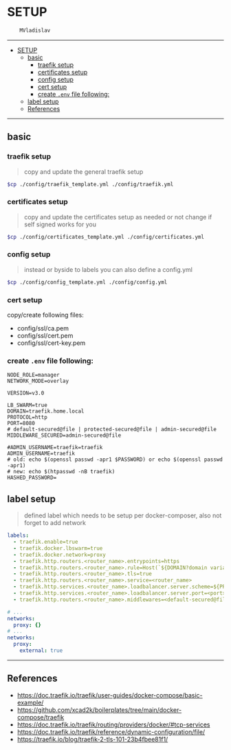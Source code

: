 # SETUP

```sh
    MVladislav
```

---

- [SETUP](#setup)
  - [basic](#basic)
    - [traefik setup](#traefik-setup)
    - [certificates setup](#certificates-setup)
    - [config setup](#config-setup)
    - [cert setup](#cert-setup)
    - [create `.env` file following:](#create-env-file-following)
  - [label setup](#label-setup)
  - [References](#references)

---

## basic

### traefik setup

> copy and update the general traefik setup

```sh
$cp ./config/traefik_template.yml ./config/traefik.yml
```

### certificates setup

> copy and update the certificates setup as needed or not change if self signed works for you

```sh
$cp ./config/certificates_template.yml ./config/certificates.yml
```

### config setup

> instead or byside to labels you can also define a config.yml

```sh
$cp ./config/config_template.yml ./config/config.yml
```

### cert setup

copy/create following files:

- config/ssl/ca.pem
- config/ssl/cert.pem
- config/ssl/cert-key.pem

### create `.env` file following:

```env
NODE_ROLE=manager
NETWORK_MODE=overlay

VERSION=v3.0

LB_SWARM=true
DOMAIN=traefik.home.local
PROTOCOL=http
PORT=8080
# default-secured@file | protected-secured@file | admin-secured@file
MIDDLEWARE_SECURED=admin-secured@file

#ADMIN_USERNAME=traefik=traefik
ADMIN_USERNAME=traefik
# old: echo $(openssl passwd -apr1 $PASSWORD) or echo $(openssl passwd -apr1)
# new: echo $(htpasswd -nB traefik)
HASHED_PASSWORD=
```

## label setup

> defined label which needs to be setup per docker-composer,
> also not forget to add network

```yml
labels:
  - traefik.enable=true
  - traefik.docker.lbswarm=true
  - traefik.docker.network=proxy
  - traefik.http.routers.<router_name>.entrypoints=https
  - traefik.http.routers.<router_name>.rule=Host(`${DOMAIN?domain variable not set}`)
  - traefik.http.routers.<router_name>.tls=true
  - traefik.http.routers.<router_name>.service=<router_name>
  - traefik.http.services.<router_name>.loadbalancer.server.scheme=${PROTOCOL:-https}
  - traefik.http.services.<router_name>.loadbalancer.server.port=<port>
  - traefik.http.routers.<router_name>.middlewares=<default-secured@file | protected-secured@file | admin-secured@file>
```

```yml
# ...
networks:
  proxy: {}
# ...
networks:
  proxy:
    external: true
```

---

## References

- <https://doc.traefik.io/traefik/user-guides/docker-compose/basic-example/>
- <https://github.com/xcad2k/boilerplates/tree/main/docker-compose/traefik>
- <https://doc.traefik.io/traefik/routing/providers/docker/#tcp-services>
- <https://doc.traefik.io/traefik/reference/dynamic-configuration/file/>
- <https://traefik.io/blog/traefik-2-tls-101-23b4fbee81f1/>
